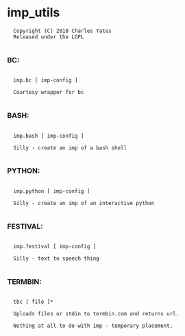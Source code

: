 # imp_utils
```
  Copyright (C) 2018 Charles Yates
  Released under the LGPL
 
```
###  BC:
```
 
  imp.bc [ imp-config ]

  Courtesy wrapper for bc
 
```
###  BASH:
```
 
  imp.bash [ imp-config ]

  Silly - create an imp of a bash shell
 
```
###  PYTHON:
```
 
  imp.python [ imp-config ]

  Silly - create an imp of an interactive python
 
```
###  FESTIVAL:
```
 
  imp.festival [ imp-config ]

  Silly - text to speech thing
 
```
###  TERMBIN:
```
 
  tbc [ file ]*

  Uploads files or stdin to termbin.com and returns url.

  Nothing at all to do with imp - temporary placement.
```
